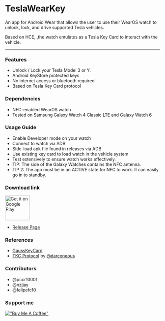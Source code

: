 TeslaWearKey
===

An app for Android Wear that allows the user to use their WearOS watch to unlock, lock, and drive supported Tesla vehicles.

Based on HCE, ,the watch emulates as a Tesla Key Card to interact with the vehicle.

---
### Features
* Unlock / Lock your Tesla Model 3 or Y.
* Android KeyStore protected keys
* No internet access or bluetooth required
* Based on Tesla Key Card protocol

### Dependencies
* NFC-enabled WearOS watch
* Tested on Samsung Galaxy Watch 4 Classic LTE and Galaxy Watch 6

### Usage Guide
* Enable Developer mode on your watch
* Connect to watch via ADB
* Side-load apk file found in releases via ADB
* Use existing key card to load watch in the vehicle system
* Test extensively to ensure watch works effectively.
* TIP: The side of the Galaxy Watches contains the NFC antenna.
* TIP 2: The app must be in an ACTIVE state for NFC to work. It can easily go in to standby.

### Download link

<a href='https://play.google.com/store/apps/details?id=li.power.app.wearos.teslanak'><img alt='Get it on Google Play' height='80' src='https://play.google.com/intl/en_us/badges/images/generic/en_badge_web_generic.png'/></a>

* [Release Page](https://github.com/pccr10001/TeslaWearKey/releases)

### References
* [GaussKeyCard](https://github.com/darconeous/gauss-key-card)
* [TKC Protocol](https://gist.github.com/darconeous/2cd2de11148e3a75685940158bddf933) by [@darconeous](https://github.com/darconeous)

### Contributors
* @pccr10001
* @nzjjay
* @felipefc10

### Support me
[!["Buy Me A Coffee"](https://www.buymeacoffee.com/assets/img/custom_images/orange_img.png)](https://www.buymeacoffee.com/pwrli)
